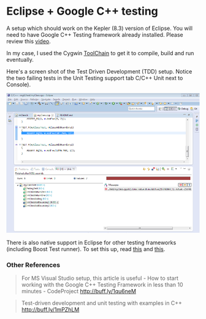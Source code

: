 Eclipse + Google C++ testing
=============

A setup which should work on the Kepler (8.3) version of Eclipse. 
You will need to have Google C++ Testing framework already installed. 
Please review this [video](https://www.youtube.com/watch?v=ukF3kUH1kxM).

In my case, I used the Cygwin [ToolChain](https://github.com/kgashok/mgt2/blob/master/ToolChain.PNG) to get it to compile, build and run eventually.

Here's a screen shot  of the Test Driven Development (TDD) setup. Notice the two failing tests in the Unit Testing support tab C/C++ Unit next to Console).

![screen snippet](https://github.com/kgashok/mgt2/blob/master/Eclipse%20Google%20TDD%20capture.PNG)

There is also native support in Eclipse for other testing frameworks (including Boost Test runner). 
To set this up, read [this](http://feelings-erased.blogspot.in/2012/07/eclipse-juno-has-landed-with-unit.html) and [this](http://www.eclipse.org/forums/index.php/t/512946/).

### Other References ###
> For MS Visual Studio setup, this article is useful - How to start working with the Google C++ Testing Framework in less than 10 minutes - CodeProject http://buff.ly/1qu6neM

> Test-driven development and unit testing with examples in C++ http://buff.ly/1mPZhLM 


